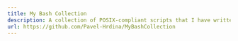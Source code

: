 ```yaml
---
title: My Bash Collection 
description: A collection of POSIX-compliant scripts that I have written. 
url: https://github.com/Pavel-Hrdina/MyBashCollection
---
```

